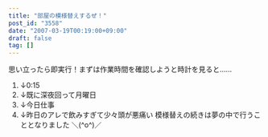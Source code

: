 ```yaml
---
title: "部屋の模様替えするぜ！"
post_id: "3558"
date: "2007-03-19T00:19:00+09:00"
draft: false
tag: []
---
```



思い立ったら即実行！まずは作業時間を確認しようと時計を見ると……

  1. ↓0:15
  2. ↓既に深夜回って月曜日
  3. ↓今日仕事
  4. ↓昨日のアレで飲みすぎて少々頭が悪痛い
模様替えの続きは夢の中で行うこととなりました ＼(^o^)／
